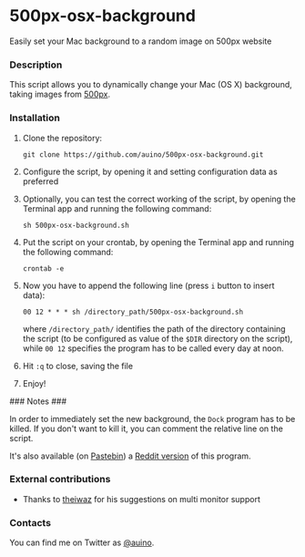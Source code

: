 # 500px-osx-background
Easily set your Mac background to a random image on 500px website

### Description ###

This script allows you to dynamically change your Mac (OS X) background, taking images from [500px](https://500px.com).

### Installation ###

 1. Clone the repository:

    ```
    git clone https://github.com/auino/500px-osx-background.git
    ```

 2. Configure the script, by opening it and setting configuration data as preferred
 3. Optionally, you can test the correct working of the script, by opening the Terminal app and running the following command:

    ```
    sh 500px-osx-background.sh
    ```

 4. Put the script on your crontab, by opening the Terminal app and running the following command:

    ```
    crontab -e
    ```

 5. Now you have to append the following line (press `i` button to insert data):

    ```
    00 12 * * * sh /directory_path/500px-osx-background.sh
    ```

    where `/directory_path/` identifies the path of the directory containing the script (to be configured as value of the `$DIR` directory on the script), while `00 12` specifies the program has to be called every day at noon.
 6. Hit `:q` to close, saving the file
 7. Enjoy!

### Notes ###

In order to immediately set the new background, the `Dock` program has to be killed.
If you don't want to kill it, you can comment the relative line on the script.

It's also available (on [Pastebin](http://pastebin.com)) a [Reddit version](http://pastebin.com/G0TNUMXW) of this program.

### External contributions ###

 * Thanks to [theiwaz](https://github.com/theiwaz) for his suggestions on multi monitor support

### Contacts ###

You can find me on Twitter as [@auino](https://twitter.com/auino).

